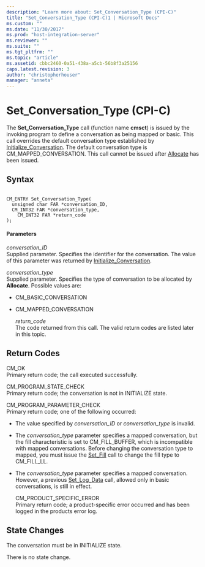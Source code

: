 ```yaml
---
description: "Learn more about: Set_Conversation_Type (CPI-C)"
title: "Set_Conversation_Type (CPI-C)1 | Microsoft Docs"
ms.custom: ""
ms.date: "11/30/2017"
ms.prod: "host-integration-server"
ms.reviewer: ""
ms.suite: ""
ms.tgt_pltfrm: ""
ms.topic: "article"
ms.assetid: cbbc2460-0a51-438a-a5cb-56b8f3a25156
caps.latest.revision: 3
author: "christopherhouser"
manager: "anneta"
---
```

# Set_Conversation_Type (CPI-C)
The **Set_Conversation_Type** call (function name **cmsct**) is issued by the invoking program to define a conversation as being mapped or basic. This call overrides the default conversation type established by [Initialize_Conversation](../core/initialize-conversation-cpi-c-1.md). The default conversation type is CM_MAPPED_CONVERSATION. This call cannot be issued after [Allocate](../core/allocate-cpi-c-2.md) has been issued.  
  
## Syntax  
  
```  
  
CM_ENTRY Set_Conversation_Type(   
  unsigned char FAR *conversation_ID,    
  CM_INT32 FAR *conversation_type,    
    CM_INT32 FAR *return_code           
);  
```  
  
#### Parameters  
 *conversation_ID*  
 Supplied parameter. Specifies the identifier for the conversation. The value of this parameter was returned by [Initialize_Conversation](../core/initialize-conversation-cpi-c-1.md).  
  
 *conversation_type*  
 Supplied parameter. Specifies the type of conversation to be allocated by **Allocate**. Possible values are:  
  
- CM_BASIC_CONVERSATION  
  
- CM_MAPPED_CONVERSATION  
  
  *return_code*  
  The code returned from this call. The valid return codes are listed later in this topic.  
  
## Return Codes  
 CM_OK  
 Primary return code; the call executed successfully.  
  
 CM_PROGRAM_STATE_CHECK  
 Primary return code; the conversation is not in INITIALIZE state.  
  
 CM_PROGRAM_PARAMETER_CHECK  
 Primary return code; one of the following occurred:  
  
- The value specified by *conversation_ID* or *conversation_type* is invalid.  
  
- The *conversation_type* parameter specifies a mapped conversation, but the fill characteristic is set to CM_FILL_BUFFER, which is incompatible with mapped conversations. Before changing the conversation type to mapped, you must issue the [Set_Fill](../core/set-fill-cpi-c-1.md) call to change the fill type to CM_FILL_LL.  
  
- The *conversation_type* parameter specifies a mapped conversation. However, a previous [Set_Log_Data](../core/set-log-data-cpi-c-2.md) call, allowed only in basic conversations, is still in effect.  
  
  CM_PRODUCT_SPECIFIC_ERROR  
  Primary return code; a product-specific error occurred and has been logged in the products error log.  
  
## State Changes  
 The conversation must be in INITIALIZE state.  
  
 There is no state change.
